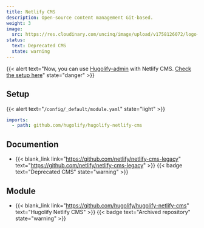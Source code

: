```yaml
---
title: Netlify CMS
description: Open-source content management Git-based.
weight: 3
image:
  src: https://res.cloudinary.com/uncinq/image/upload/v1758126072/logo-netlify-cms_yrrarb.svg
status:
  text: Deprecated CMS
  state: warning
---
```

{{< alert text="Now, you can use [Hugolify-admin](https://www.hugolify.io/docs/cms/admin/) with Netlify CMS. [Check the setup here](https://www.hugolify.io/docs/cms/admin/cms/netlify-cms/)" state="danger" >}}


## Setup

{{< alert text="`/config/_default/module.yaml`" state="light" >}}

```yml
imports:
  - path: github.com/hugolify/hugolify-netlify-cms
```

## Documention

- {{< blank_link link="https://github.com/netlify/netlify-cms-legacy" text="https://github.com/netlify/netlify-cms-legacy" >}} {{< badge text="Deprecated CMS" state="warning" >}}

## Module

- {{< blank_link link="https://github.com/hugolify/hugolify-netlify-cms" text="Hugolify Netlify CMS" >}} {{< badge text="Archived repository" state="warning" >}}
